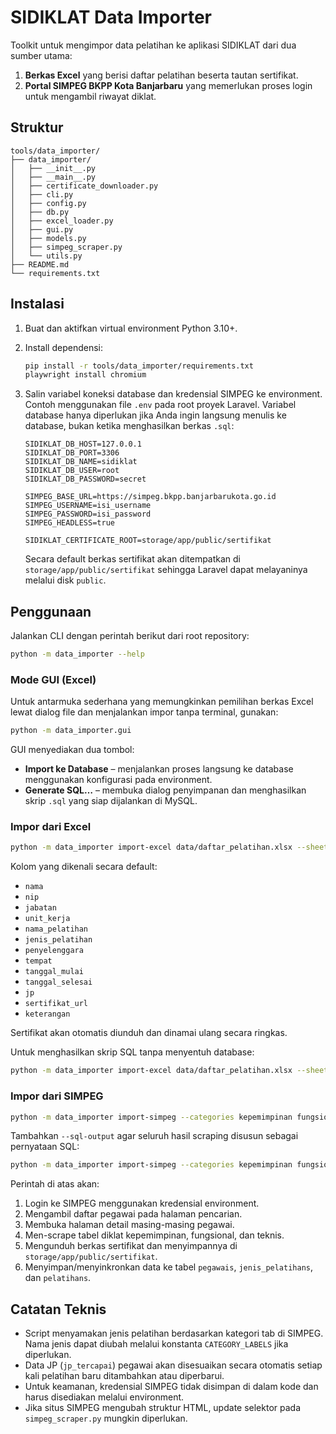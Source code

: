# SIDIKLAT Data Importer

Toolkit untuk mengimpor data pelatihan ke aplikasi SIDIKLAT dari dua sumber utama:

1. **Berkas Excel** yang berisi daftar pelatihan beserta tautan sertifikat.
2. **Portal SIMPEG BKPP Kota Banjarbaru** yang memerlukan proses login untuk mengambil riwayat diklat.

## Struktur

```
tools/data_importer/
├── data_importer/
│   ├── __init__.py
│   ├── __main__.py
│   ├── certificate_downloader.py
│   ├── cli.py
│   ├── config.py
│   ├── db.py
│   ├── excel_loader.py
│   ├── gui.py
│   ├── models.py
│   ├── simpeg_scraper.py
│   └── utils.py
├── README.md
└── requirements.txt
```

## Instalasi

1. Buat dan aktifkan virtual environment Python 3.10+.
2. Install dependensi:

   ```bash
   pip install -r tools/data_importer/requirements.txt
   playwright install chromium
   ```

3. Salin variabel koneksi database dan kredensial SIMPEG ke environment. Contoh menggunakan file `.env` pada root proyek Laravel. Variabel database hanya diperlukan jika Anda ingin langsung menulis ke database, bukan ketika menghasilkan berkas `.sql`:

   ```dotenv
   SIDIKLAT_DB_HOST=127.0.0.1
   SIDIKLAT_DB_PORT=3306
   SIDIKLAT_DB_NAME=sidiklat
   SIDIKLAT_DB_USER=root
   SIDIKLAT_DB_PASSWORD=secret

   SIMPEG_BASE_URL=https://simpeg.bkpp.banjarbarukota.go.id
   SIMPEG_USERNAME=isi_username
   SIMPEG_PASSWORD=isi_password
   SIMPEG_HEADLESS=true

   SIDIKLAT_CERTIFICATE_ROOT=storage/app/public/sertifikat
   ```

   Secara default berkas sertifikat akan ditempatkan di `storage/app/public/sertifikat` sehingga Laravel dapat melayaninya melalui disk `public`.

## Penggunaan

Jalankan CLI dengan perintah berikut dari root repository:

```bash
python -m data_importer --help
```

### Mode GUI (Excel)

Untuk antarmuka sederhana yang memungkinkan pemilihan berkas Excel lewat dialog file dan menjalankan impor tanpa terminal, gunakan:

```bash
python -m data_importer.gui
```

GUI menyediakan dua tombol:

- **Import ke Database** – menjalankan proses langsung ke database menggunakan konfigurasi pada environment.
- **Generate SQL…** – membuka dialog penyimpanan dan menghasilkan skrip `.sql` yang siap dijalankan di MySQL.

### Impor dari Excel

```bash
python -m data_importer import-excel data/daftar_pelatihan.xlsx --sheet "Sheet1"
```

Kolom yang dikenali secara default:

- `nama`
- `nip`
- `jabatan`
- `unit_kerja`
- `nama_pelatihan`
- `jenis_pelatihan`
- `penyelenggara`
- `tempat`
- `tanggal_mulai`
- `tanggal_selesai`
- `jp`
- `sertifikat_url`
- `keterangan`

Sertifikat akan otomatis diunduh dan dinamai ulang secara ringkas.

Untuk menghasilkan skrip SQL tanpa menyentuh database:

```bash
python -m data_importer import-excel data/daftar_pelatihan.xlsx --sheet "Sheet1" --sql-output output/pelatihan_excel.sql
```

### Impor dari SIMPEG

```bash
python -m data_importer import-simpeg --categories kepemimpinan fungsional teknis
```

Tambahkan `--sql-output` agar seluruh hasil scraping disusun sebagai pernyataan SQL:

```bash
python -m data_importer import-simpeg --categories kepemimpinan fungsional teknis --sql-output output/pelatihan_simpeg.sql
```

Perintah di atas akan:

1. Login ke SIMPEG menggunakan kredensial environment.
2. Mengambil daftar pegawai pada halaman pencarian.
3. Membuka halaman detail masing-masing pegawai.
4. Men-scrape tabel diklat kepemimpinan, fungsional, dan teknis.
5. Mengunduh berkas sertifikat dan menyimpannya di `storage/app/public/sertifikat`.
6. Menyimpan/menyinkronkan data ke tabel `pegawais`, `jenis_pelatihans`, dan `pelatihans`.

## Catatan Teknis

- Script menyamakan jenis pelatihan berdasarkan kategori tab di SIMPEG. Nama jenis dapat diubah melalui konstanta `CATEGORY_LABELS` jika diperlukan.
- Data JP (`jp_tercapai`) pegawai akan disesuaikan secara otomatis setiap kali pelatihan baru ditambahkan atau diperbarui.
- Untuk keamanan, kredensial SIMPEG tidak disimpan di dalam kode dan harus disediakan melalui environment.
- Jika situs SIMPEG mengubah struktur HTML, update selektor pada `simpeg_scraper.py` mungkin diperlukan.
